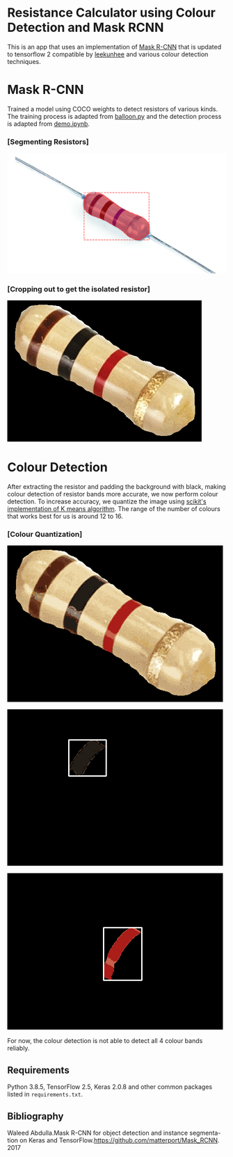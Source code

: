 # Resistance Calculator using Colour Detection and Mask RCNN

This is an app that uses an implementation of [Mask R-CNN](https://arxiv.org/abs/1703.06870) that is updated to tensorflow 2 compatible by [leekunhee](https://github.com/leekunhee/Mask_RCNN/tree/master) and various colour detection techniques.

# Mask R-CNN
Trained a model using COCO weights to detect resistors of various kinds. The training process is adapted from [balloon.py](samples/balloon/balloon.py) and the detection process is adapted from [demo.ipynb](samples/demo.ipynb).

### [Segmenting Resistors]
![Resistor Segmentation](assets/resistor_detect.png)

### [Cropping out to get the isolated resistor]
![Resistor Mask](assets/resistor_mask.png)

# Colour Detection
After extracting the resistor and padding the background with black, making colour detection of resistor bands more accurate, we now perform colour detection. To increase accuracy, we quantize the image using [scikit's implementation of K means algorithm](https://scikit-learn.org/stable/auto_examples/cluster/plot_color_quantization.html#:~:text=Performs%20a%20pixel%2Dwise%20Vector,preserving%20the%20overall%20appearance%20quality.). The range of the number of colours that works best for us is around 12 to 16.

### [Colour Quantization]
![Image after Colour Quantization](assets/quantized_image.png)

![Identifying each colour](assets/testbrown-127.png)

![Identifying each colour](assets/testred-3.png)

For now, the colour detection is not able to detect all 4 colour bands reliably. 

## Requirements
Python 3.8.5, TensorFlow 2.5, Keras 2.0.8 and other common packages listed in `requirements.txt`.

## Bibliography
Waleed Abdulla.Mask R-CNN for object detection and instance segmenta-tion on Keras and TensorFlow.https://github.com/matterport/Mask_RCNN. 2017